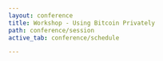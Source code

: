 ```yaml
---
layout: conference
title: Workshop - Using Bitcoin Privately
path: conference/session
active_tab: conference/schedule

---
```


